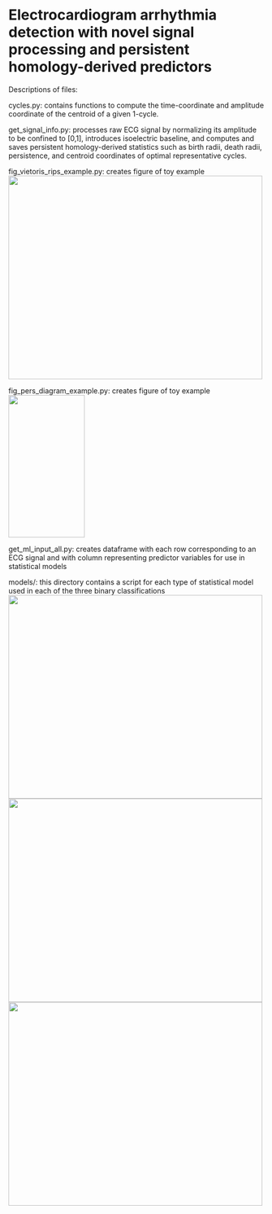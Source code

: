 # Electrocardiogram arrhythmia detection with novel signal processing and persistent homology-derived predictors

Descriptions of files:

cycles.py: contains functions to compute the time-coordinate and amplitude coordinate of the centroid of a given 1-cycle.

get_signal_info.py: processes raw ECG signal by normalizing its amplitude to be confined to [0,1], introduces isoelectric baseline, and computes and saves persistent homology-derived statistics such as birth radii, death radii, persistence, and centroid coordinates of optimal representative cycles.

fig_vietoris_rips_example.py: creates figure of toy example
<img src="https://github.com/hdlugas/ekg_tda_arrhythmia_detection/assets/73852653/77d18e87-2d0e-4f90-a54f-cd3341a3683d" width="500" height="400">

fig_pers_diagram_example.py: creates figure of toy example
<img src="https://github.com/hdlugas/ekg_tda_arrhythmia_detection/assets/73852653/1b733b0f-b852-4680-a5c3-7b27b5fbac05" width="150" height="280">

get_ml_input_all.py: creates dataframe with each row corresponding to an ECG signal and with column representing predictor variables for use in statistical models

models/: this directory contains a script for each type of statistical model used in each of the three binary classifications
<img src="https://github.com/hdlugas/ekg_tda_arrhythmia_detection/assets/73852653/211637e6-b929-4db1-9e01-4f21af61bcc0" width="500" height="400">
<img src="https://github.com/hdlugas/ekg_tda_arrhythmia_detection/assets/73852653/f5a2ae9a-44da-4844-bbad-79a06d987ce9" width="500" height="400">
<img src="https://github.com/hdlugas/ekg_tda_arrhythmia_detection/assets/73852653/c5cd0c89-70d3-4ce6-8c0e-77e7d2487562" width="500" height="400">



